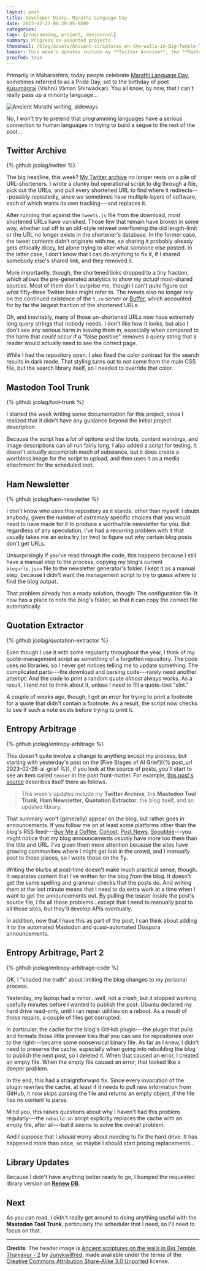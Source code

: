 ```yaml
---
layout: post
title: Developer Diary, Marathi Language Day
date: 2023-02-27 06:29:05-0500
categories:
tags: [programming, project, devjournal]
summary: Progress on assorted projects
thumbnail: /blog/assets/Ancient-scriptures-on-the-walls-in-Big-Temple-Thanjavur.png
teaser: This week's updates include my **Twitter Archive**, the **Mastodon Tool Trunk**, **Ham Newsletter**, **Quotation Extractor**, the blog itself, and an updated library.
proofed: true
---
```


Primarily in Maharashtra, today people celebrate [Marathi Language Day](https://en.wikipedia.org/wiki/Marathi_Language_Day), sometimes referred to as a Pride Day, set to the birthday of poet [Kusumāgraj](https://en.wikipedia.org/wiki/Kusumagraj) (Vishnū Vāman Shirwādkar).  You all know, by now, that I can't really pass up a minority language...

![Ancient Marathi writing, sideways](/blog/assets/Ancient-scriptures-on-the-walls-in-Big-Temple-Thanjavur.png "You act like they carved the language in stone...")

No, I won't try to pretend that programming languages have a serious connection to human languages in trying to build a segue to the rest of the post...

## Twitter Archive

{% github jcolag/twitter %}

The big headline, this week?  [My Twitter archive](https://jcolag.github.io/twitter/) no longer rests on a pile of URL-shorteners.  I wrote a clunky but operational script to dig through a file, pick out the URLs, and pull every shortened URL to find where it redirects---possibly repeatedly, since we sometimes have multiple layers of software, each of which wants its own tracking---and replaces it.

After running that against the `tweets.js` file from the download, most shortened URLs have vanished.  Those few that remain have broken in some way, whether cut off in an old-style retweet overflowing the old length-limit or the URL no longer exists in the shortener's database.  In the former case, the tweet contents didn't originate with me, so sharing it probably already gets ethically dicey, let alone trying to alter what someone else posted.  In the latter case, I don't know that I can do anything to fix it, if I shared somebody else's shared link, and they removed it.

More importantly, though, the shortened links dropped to a tiny fraction, which allows the pre-generated analytics to show my *actual* most-shared sources.  Most of them don't surprise me, though I can't *quite* figure out what fifty-three Twitter links might refer to.  The tweets also no longer rely on the continued existence of the `t.co` server or [Buffer](https://buffer.com/), which accounted for by far the largest fraction of the shortened URLs.

Oh, and inevitably, many of those un-shortened URLs now have extremely long query strings that nobody needs.  I don't like how it looks, but also I don't see any serious harm in leaving them in, especially when compared to the harm that *could* occur if a "false positive" removes a query string that a reader would actually need to see the correct page.

While I had the repository open, I also fixed the color contrast for the search results in dark mode.  That styling turns out to *not* come from the main CSS file, but the search library itself, so I needed to override that color.

## Mastodon Tool Trunk

{% github jcolag/tool-trunk %}

I started the week writing some documentation for this project, since I realized that it didn't have any guidance beyond the initial project description.

Because the script has a *lot* of options and the toots, content warnings, and image descriptions can all run fairly long, I also added a script for testing.  It doesn't actually accomplish much of substance, but it does create a worthless image for the script to upload, and then uses it as a media attachment for the scheduled toot.

## Ham Newsletter

{% github jcolag/ham-newsletter %}

I don't know who uses this repository as it stands, other than myself.  I doubt anybody, given the number of *extremely* specific choices that you would need to have made for it to produce a worthwhile newsletter for you.  But regardless of any speculation, I've had a recurring problem with it that usually takes me an extra try (or two) to figure out why certain blog posts don't get URLs.

Unsurprisingly if you've read through the code, this happens because I still have a manual step to the process, copying my blog's current `blogurls.json` file to the newsletter generator's folder.  I kept it as a manual step, because I didn't want the management script to try to guess where to find the blog output.

That problem already has a ready solution, though:  The configuration file.  It now has a place to note the blog's folder, so that it can copy the correct file automatically.

## Quotation Extractor

{% github jcolag/quotation-extractor %}

Even though I use it with some regularity throughout the year, I think of my quote-management script as something of a forgotten repository.  The code uses no libraries, so I never get notices telling me to update something.  The complicated parts---the download and parsing code---rarely need another attempt.  And the code to print a random quote *almost* always works.  As a result, I tend not to think about it, unless I need to fill a quote-toot "slot."

A couple of weeks ago, though, I got an error for trying to print a footnote for a quote that didn't contain a footnote.  As a result, the script now checks to see if such a note exists before trying to print it.

## Entropy Arbitrage

{% github jcolag/entropy-arbitrage %}

This doesn't quite involve a change to anything except my process, but starting with yesterday's post on the [Five Stages of AI Grief]({% post_url 2023-02-26-ai-grief %}), if you look at the source of posts, you'll start to see an item called `teaser` in the post front-matter.  For example, [this post's source](https://github.com/jcolag/entropy-arbitrage/2023-02-27-marathi.md) describes itself there as follows.

 > This week's updates include my **Twitter Archive**, the **Mastodon Tool Trunk**, **Ham Newsletter**, **Quotation Extractor**, the blog itself, and an updated library.

That summary won't (generally) appear on the blog, but rather goes in announcements.  If you follow me on at least some platforms other than the blog's RSS feed---[Buy Me a Coffee](https://www.buymeacoffee.com/jcolag), [Cohost](https://cohost.org/jcolag), [Post.News](post.news/@/jcolag), [Spoutible](https://spoutible.com/jcolag)---you might notice that my blog announcements *usually* have more too them than the title and URL.  I've given them more attention because the sites have growing communities where I might get lost in the crowd, and I *manually* post to those places, so I wrote those on the fly.

Writing the blurbs at post-time doesn't make much practical sense, though.  It separates content that I've written for the blog *from* the blog.  It doesn't get the same spelling and grammar checks that the posts do.  And writing them at the last minute means that I need to do extra work at a time when I want to get the announcements out.  By pulling the teaser inside the post's source file, I fix all those problems...except that I need to manually post to all those sites, but they'll develop APIs eventually.

In addition, now that I have this as part of the post, I can think about adding it to the automated Mastodon and quasi-automated Diaspora announcements.

## Entropy Arbitrage, Part 2

{% github jcolag/entropy-arbitrage-code %}

OK, I "shaded the truth" about limiting the blog changes to my personal process.

Yesterday, my laptop had a minor...well, not a *crash*, but it stopped working usefully minutes before I wanted to publish the post.  Ubuntu declared my hard drive read-only, until I ran repair utilities on a reboot.  As a result of those repairs, a couple of files got corrupted.

In particular, the cache for the blog's GitHub plugin---the plugin that pulls and formats those little preview tiles that you can see for repositories over to the right---became some nonsensical binary file.  As far as I knew, I didn't need to preserve the cache, especially when going into rebuilding the blog to publish the next post, so I deleted it.  When that caused an error, I created an empty file.  When the empty file caused an error, that looked like a deeper problem.

In the end, this had a straightforward fix.  Since every invocation of the plugin rewrites the cache, at least if it needs to pull new information from GitHub, it now skips parsing the file and returns an empty object, if the file has no content to parse.

Mind you, this raises questions about why I haven't had this problem regularly---the `rebuild.sh` script explicitly replaces the cache with an empty file, after all---but it seems to solve the overall problem.

And I suppose that I *should* worry about needing to fix the hard drive.  It has happened more than once, so maybe I should start pricing replacements...

## Library Updates

Because I didn't have anything better ready to go, I bumped the requested library version on [**Renew DB**](https://github.com/jcolag/RenewDB).

## Next

As you can read, I didn't really get around to doing anything useful with the **Mastodon Tool Trunk**, particularly the scheduler that I need, so I'll need to focus on that.

* * *

**Credits**:  The header image is [Ancient scriptures on the walls in Big Temple, Thanjavur - 2](https://commons.wikimedia.org/wiki/File:Ancient_scriptures_on_the_walls_in_Big_Temple,_Thanjavur_-_2.JPG) by [Junykwilfred](https://commons.wikimedia.org/w/index.php?title=User:Junykwilfred), made available under the terms of the [Creative Commons Attribution Share-Alike 3.0 Unported](https://creativecommons.org/licenses/by-sa/3.0/deed.en) license.
